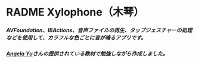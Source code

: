 # RADME  Xylophone（木琴）
##### AVFoundation、IBActions、音声ファイルの再生、タップジェスチャーの処理などを使用して、カラフルな色ごとに音が鳴るアプリです。

##### [Angela Yu](https://www.udemy.com/course/ios-13-app-development-bootcamp/)さんの提供されている教材で勉強しながら作成しました。
